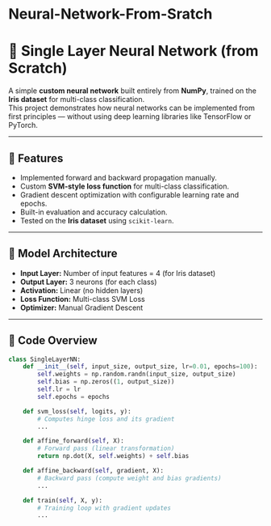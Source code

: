 # Neural-Network-From-Sratch
# 🧠 Single Layer Neural Network (from Scratch)

A simple **custom neural network** built entirely from **NumPy**, trained on the **Iris dataset** for multi-class classification.  
This project demonstrates how neural networks can be implemented from first principles — without using deep learning libraries like TensorFlow or PyTorch.

---

## 🚀 Features
- Implemented forward and backward propagation manually.
- Custom **SVM-style loss function** for multi-class classification.
- Gradient descent optimization with configurable learning rate and epochs.
- Built-in evaluation and accuracy calculation.
- Tested on the **Iris dataset** using `scikit-learn`.

---

## 🧩 Model Architecture
- **Input Layer:** Number of input features = 4 (for Iris dataset)
- **Output Layer:** 3 neurons (for each class)
- **Activation:** Linear (no hidden layers)
- **Loss Function:** Multi-class SVM Loss
- **Optimizer:** Manual Gradient Descent

---

## 🧠 Code Overview

```python
class SingleLayerNN:
    def __init__(self, input_size, output_size, lr=0.01, epochs=100):
        self.weights = np.random.randn(input_size, output_size)
        self.bias = np.zeros((1, output_size))
        self.lr = lr
        self.epochs = epochs

    def svm_loss(self, logits, y):
        # Computes hinge loss and its gradient
        ...

    def affine_forward(self, X):
        # Forward pass (linear transformation)
        return np.dot(X, self.weights) + self.bias

    def affine_backward(self, gradient, X):
        # Backward pass (compute weight and bias gradients)
        ...

    def train(self, X, y):
        # Training loop with gradient updates
        ...
